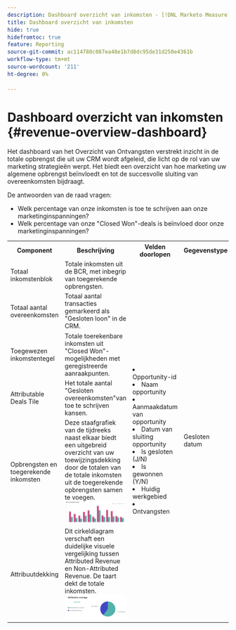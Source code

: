 ```yaml
---
description: Dashboard overzicht van inkomsten - [!DNL Marketo Measure] - Product
title: Dashboard overzicht van inkomsten
hide: true
hidefromtoc: true
feature: Reporting
source-git-commit: ac114780c087ea48e1b7d8dc95de31d250e4361b
workflow-type: tm+mt
source-wordcount: '211'
ht-degree: 0%

---
```


# Dashboard overzicht van inkomsten {#revenue-overview-dashboard}

Het dashboard van het Overzicht van Ontvangsten verstrekt inzicht in de totale opbrengst die uit uw CRM wordt afgeleid, die licht op de rol van uw marketing strategieën werpt. Het biedt een overzicht van hoe marketing uw algemene opbrengst beïnvloedt en tot de succesvolle sluiting van overeenkomsten bijdraagt.

De antwoorden van de raad vragen:

* Welk percentage van onze inkomsten is toe te schrijven aan onze marketinginspanningen?
* Welk percentage van onze &quot;Closed Won&quot;-deals is beïnvloed door onze marketinginspanningen?

<table>
<tbody> 
  <tr> 
   <th>Component</th> 
   <th>Beschrijving</th>
   <th>Velden doorlopen</th>
   <th>Gegevenstype</th>
   <th>Filters</th>
  </tr>
  <tr>
    <td>Totaal inkomstenblok</td>
    <td>Totale inkomsten uit de BCR, met inbegrip van toegerekende opbrengsten.</td>
    <td rowspan="6"><li>Opportunity-id</li>
<li>Naam opportunity</li>
<li>Aanmaakdatum van opportunity</li>
<li>Datum van sluiting opportunity</li>
<li>Is gesloten (J/N)</li>
<li>Is gewonnen (Y/N)</li>
<li>Huidig werkgebied</li>
<li>Ontvangsten</li></td>
    <td rowspan="6">Gesloten datum</td>
    <td rowspan="6">Datum</td>
  </tr>
  <tr>
    <td>Totaal aantal overeenkomsten</td>
    <td>Totaal aantal transacties gemarkeerd als "Gesloten loon" in de CRM.</td>
    <td> </td>
  </tr>
  <tr>
    <td>Toegewezen inkomstentegel</td>
    <td>Totale toerekenbare inkomsten uit "Closed Won"-mogelijkheden met geregistreerde aanraakpunten.</td>
    <td> </td>
  </tr>
  <tr>
    <td>Attributable Deals Tile</td>
    <td>Het totale aantal "Gesloten overeenkomsten"van toe te schrijven kansen.</td>
    <td> </td>
  </tr>
  <tr>
    <td>Opbrengsten en toegerekende inkomsten</td>
    <td>Deze staafgrafiek van de tijdreeks naast elkaar biedt een uitgebreid overzicht van uw toewijzingsdekking door de totalen van de totale inkomsten uit de toegerekende opbrengsten samen te voegen.
    <br/><img src="assets/revenue-overview-dashboard-1.png"></td>
    <td> </td>
  </tr>
  <tr>
    <td>Attribuutdekking</td>
    <td>Dit cirkeldiagram verschaft een duidelijke visuele vergelijking tussen Attributed Revenue en Non-Attributed Revenue. De taart dekt de totale inkomsten.
    <br/>
    <img src="assets/revenue-overview-dashboard-2.png"></td>
    <td> </td>
  </tr>
</body>
</table>

